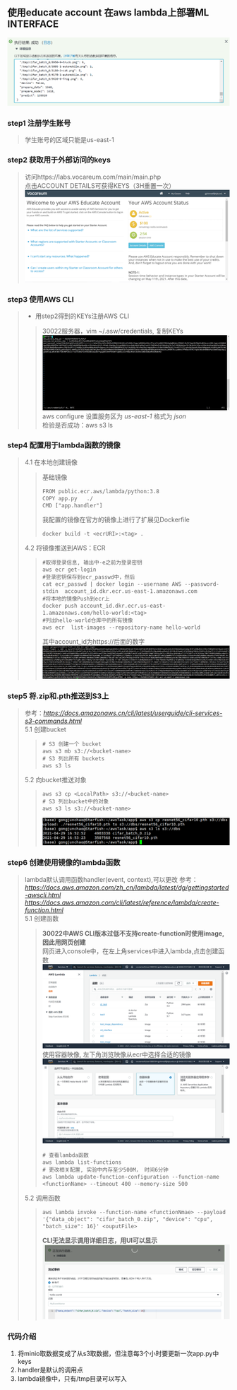 ## 使用educate account 在aws lambda上部署ML INTERFACE
![outcome](./pictures/aws_outcome.jpg)  

### step1 注册学生账号
> 学生账号的区域只能是us-east-1
### step2 获取用于外部访问的keys
>访问https://labs.vocareum.com/main/main.php  
>点击ACCOUNT DETAILS可获得KEYS（3H重置一次）
>![get_key](./pictures/get_key.jpg)
### step3 使用AWS CLI
> * 用step2得到的KEYs注册AWS CLI
> > 30022服务器，vim ~/.asw/credentials, 复制KEYs
> >![config_CLI](./pictures/config_CLI.jpg)
> > aws configure 设置服务区为 *us-east-1* 格式为 *json*  
> >检验是否成功：aws s3 ls
### step4 配置用于lambda函数的镜像
> 4.1 在本地创建镜像  
> > 基础镜像  
> > ``` shell
> > FROM public.ecr.aws/lambda/python:3.8
> > COPY app.py   ./
> > CMD ["app.handler"]
> > ```
> > 我配置的镜像在官方的镜像上进行了扩展见Dockerfile
> > ``` shell
> > docker build -t <ecrURI>:<tag> .
> > ```
>4.2 将镜像推送到AWS：ECR
> > ``` shell
> > #取得登录信息, 输出中-e之前为登录密钥
> > aws ecr get-login
> > #登录密钥保存到ecr_passwd中，然后
> > cat ecr_passwd | docker login --username AWS --password-stdin  account_id.dkr.ecr.us-east-1.amazonaws.com
> > #将本地的镜像Push到ecr上
> > docker push account_id.dkr.ecr.us-east-1.amazonaws.com/hello-world:<tag>
> > #列出hello-world仓库中的所有镜像
> >aws ecr  list-images --repository-name hello-world
> > ```
> > 其中account_id为https://后面的数字
> > ![account_id](./pictures/account_id.jpg)
### step5 将.zip和.pth推送到S3上
> 参考：*https://docs.amazonaws.cn/cli/latest/userguide/cli-services-s3-commands.html*  
> 5.1 创建bucket
> > ``` shell
> > # S3 创建一个 bucket
> > aws s3 mb s3://<bucket-name>
> > # S3 列出所有 buckets
> > aws s3 ls
> > ``` 
> 5.2 向bucket推送对象
> > ``` shell
> >aws s3 cp <LocalPath> s3://<bucket-name>
> > # S3 列出bucket中的对象
> >aws s3 ls s3://<bucket-name>
> > ```
> >![s3_detail](./pictures/s3_detail.jpg)
### step6 创建使用镜像的lambda函数
> lambda默认调用函数handler(event, context),可以更改
> 参考：*https://docs.aws.amazon.com/zh_cn/lambda/latest/dg/gettingstarted-awscli.html*  
*https://docs.aws.amazon.com/cli/latest/reference/lambda/create-function.html*  
> 5.1 创建函数
> > __30022中AWS CLI版本过低不支持create-function时使用image,因此用网页创建__  
> > 网页进入console中，在左上角services中进入lambda,点击创建函数
> > ![console1](./pictures/console1.jpg)
> > 使用容器映像, 左下角浏览映像从ecr中选择合适的镜像
> > ![console2](./pictures/console2.jpg)
> > ```shell
> > # 查看lambda函数
> > aws lambda list-functions
> > # 更改相关配置, 实验中内存至少500M， 时间6分钟
> > aws lambda update-function-configuration --function-name <functionName> --timeout 400 --memory-size 500 
> > ```
> 5.2 调用函数
> >``` shell
> >aws lambda invoke --function-name <functionNmae> --payload '{"data_object": "cifar_batch_0.zip", "device": "cpu", "batch_size": 16}' <ouputFile>
> >```
> >**CLI无法显示调用详细日志，用UI可以显示**
> >![ui_excute](./pictures/ui_excute.jpg)
### 代码介绍
1. 将minio取数据变成了从s3取数据，但注意每3个小时要更新一次app.py中keys
2. handler是默认的调用点
3. lambda镜像中，只有/tmp目录可以写入

















































